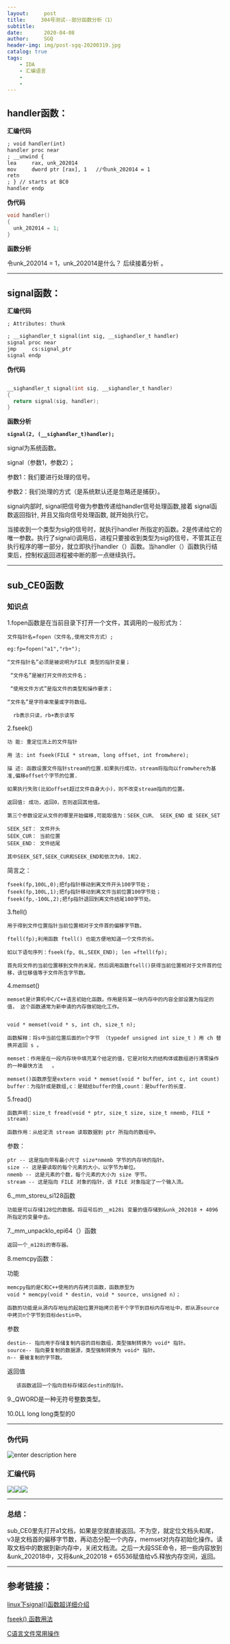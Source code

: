 ```yaml
---
layout:     post
title:     304号测试--部分函数分析（1）
subtitle:   
date:       2020-04-08
author:     SGQ
header-img: img/post-sgq-20200319.jpg
catalog: true
tags:
    - IDA
    - 汇编语言
    - 
    - 
---
```




## handler函数：


**汇编代码**

```xml
; void handler(int)
handler proc near
; __unwind {
lea     rax, unk_202014
mov     dword ptr [rax], 1   //令unk_202014 = 1
retn
; } // starts at BC0
handler endp


```

**伪代码**
```c++
void handler()
{
  unk_202014 = 1;
}
```

**函数分析**

令unk_202014 = 1，unk_202014是什么？ 后续接着分析 。

***

## signal函数：

**汇编代码**

```xml
; Attributes: thunk

; __sighandler_t signal(int sig, __sighandler_t handler)
signal proc near
jmp     cs:signal_ptr
signal endp

```

**伪代码**

```c

__sighandler_t signal(int sig, __sighandler_t handler)
{
  return signal(sig, handler);
}

```

**函数分析**

**`signal(2, (__sighandler_t)handler);`**

signal为系统函数。

signal（参数1，参数2）；

参数1：我们要进行处理的信号。

参数2：我们处理的方式（是系统默认还是忽略还是捕获）。

signal内部时, signal把信号做为参数传递给handler信号处理函数,接着 signal函数返回指针, 并且又指向信号处理函数, 就开始执行它。

当接收到一个类型为sig的信号时，就执行handler 所指定的函数。2是传递给它的唯一参数。执行了signal()调用后，进程只要接收到类型为sig的信号，不管其正在执行程序的哪一部分，就立即执行handler（）函数。当handler（）函数执行结束后，控制权返回进程被中断的那一点继续执行。

***

## sub_CE0函数

### 知识点

1.fopen函数是在当前目录下打开一个文件，其调用的一般形式为：

    文件指针名=fopen（文件名,使用文件方式）;

    eg:fp=fopen("a1","rb+");

    “文件指针名”必须是被说明为FILE 类型的指针变量；

     “文件名”是被打开文件的文件名；

     “使用文件方式”是指文件的类型和操作要求；

    “文件名”是字符串常量或字符数组。
	
	  rb表示只读，rb+表示读写


2.fseek()
  
    功 能: 重定位流上的文件指针
	
    用 法: int fseek(FILE * stream, long offset, int fromwhere);
	
    描 述: 函数设置文件指针stream的位置.如果执行成功，stream将指向以fromwhere为基准,偏移offset个字节的位置.
	
	如果执行失败(比如offset超过文件自身大小)，则不改变stream指向的位置。
	
    返回值: 成功，返回0，否则返回其他值。
	
	第三个参数设定从文件的哪里开始偏移,可能取值为：SEEK_CUR、 SEEK_END 或 SEEK_SET
	
    SEEK_SET： 文件开头
    SEEK_CUR： 当前位置
    SEEK_END： 文件结尾
	
    其中SEEK_SET,SEEK_CUR和SEEK_END和依次为0，1和2.
	
  简言之：
  
    fseek(fp,100L,0);把fp指针移动到离文件开头100字节处；
    fseek(fp,100L,1);把fp指针移动到离文件当前位置100字节处；
    fseek(fp,-100L,2);把fp指针退回到离文件结尾100字节处。

3.ftell()
	
	用于得到文件位置指针当前位置相对于文件首的偏移字节数。
	
	ftell(fp);利用函数 ftell() 也能方便地知道一个文件的长。
	
	如以下语句序列：fseek(fp, 0L,SEEK_END); len =ftell(fp);
	
	首先将文件的当前位置移到文件的末尾，然后调用函数ftell()获得当前位置相对于文件首的位移，该位移值等于文件所含字节数。

4.memset()


    memset是计算机中C/C++语言初始化函数。作用是将某一块内存中的内容全部设置为指定的值， 这个函数通常为新申请的内存做初始化工作。


    void * memset(void * s, int ch, size_t n);
	
    函数解释：将s中当前位置后面的n个字节 （typedef unsigned int size_t ）用 ch 替换并返回 s 。
	
    memset：作用是在一段内存块中填充某个给定的值，它是对较大的结构体或数组进行清零操作的一种最快方法   。
	
    memset()函数原型是extern void * memset(void * buffer, int c, int count) buffer：为指针或是数组,c：是赋给buffer的值,count：是buffer的长度.

5.fread()
   
    函数声明：size_t fread(void * ptr, size_t size, size_t nmemb, FILE * stream) 
	
    函数作用：从给定流 stream 读取数据到 ptr 所指向的数组中。
	
参数：
	
    ptr -- 这是指向带有最小尺寸 size*nmemb 字节的内存块的指针。
    size -- 这是要读取的每个元素的大小，以字节为单位。
    nmemb -- 这是元素的个数，每个元素的大小为 size 字节。
    stream -- 这是指向 FILE 对象的指针，该 FILE 对象指定了一个输入流。
	
6._mm_storeu_si128函数

    功能是可以存储128位的数据。将逗号后的__m128i 变量的值存储到&unk_202018 + 4096所指定的变量中去。


7._mm_unpacklo_epi64（）函数

    返回一个_m128i的寄存器。

8.memcpy函数：
 
 功能
 
    memcpy指的是C和C++使用的内存拷贝函数，函数原型为
	void * memcpy(void * destin, void * source, unsigned n)；
	
	函数的功能是从源内存地址的起始位置开始拷贝若干个字节到目标内存地址中，即从源source中拷贝n个字节到目标destin中。
	
参数

    destin-- 指向用于存储复制内容的目标数组，类型强制转换为 void* 指针。
    source-- 指向要复制的数据源，类型强制转换为 void* 指针。
    n-- 要被复制的字节数。
  
返回值

       该函数返回一个指向目标存储区destin的指针。

9._QWORD是一种无符号整数类型。

10.0LL  long long类型的0

*** 

### 伪代码


![enter description here](https://s1.ax1x.com/2020/04/10/GTomS1.png)



### 汇编代码

![](https://s1.ax1x.com/2020/04/08/GhaDgO.png)![](https://s1.ax1x.com/2020/04/08/GhahPP.png)![](https://s1.ax1x.com/2020/04/08/GhdEPx.png)


***

### 总结：



 sub_CE0里先打开a1文档，如果是空就直接返回。不为空，就定位文档头和尾，v3是文档首的偏移字节数，再动态分配一个内存，memset对内存初始化操作。读取文档中的数据到新内存中，关闭文档流。之后一大段SSE命令，把一些内容放到&unk_202018中，又将&unk_202018 + 65536赋值给v5.释放内存空间，返回。



















***

## 参考链接：

[linux下signal()函数超详细介绍](https://blog.csdn.net/weibo1230123/article/details/81505152)

[fseek() 函数用法](https://blog.csdn.net/liupei815/article/details/80349091)

[C语言文件常用操作](https://blog.csdn.net/wenbo201/article/details/76943881?utm_source=blogxgwz5)